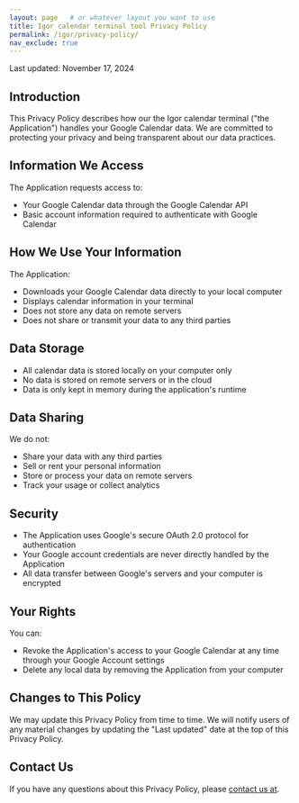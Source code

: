 ```yaml
---
layout: page   # or whatever layout you want to use
title: Igor calendar terminal tool Privacy Policy
permalink: /igor/privacy-policy/
nav_exclude: true
---
```


Last updated: November 17, 2024

## Introduction

This Privacy Policy describes how our the Igor calendar terminal ("the Application") handles your Google Calendar data. We are committed to protecting your privacy and being transparent about our data practices.

## Information We Access

The Application requests access to:
- Your Google Calendar data through the Google Calendar API
- Basic account information required to authenticate with Google Calendar

## How We Use Your Information

The Application:
- Downloads your Google Calendar data directly to your local computer
- Displays calendar information in your terminal
- Does not store any data on remote servers
- Does not share or transmit your data to any third parties

## Data Storage

- All calendar data is stored locally on your computer only
- No data is stored on remote servers or in the cloud
- Data is only kept in memory during the application's runtime

## Data Sharing

We do not:
- Share your data with any third parties
- Sell or rent your personal information
- Store or process your data on remote servers
- Track your usage or collect analytics

## Security

- The Application uses Google's secure OAuth 2.0 protocol for authentication
- Your Google account credentials are never directly handled by the Application
- All data transfer between Google's servers and your computer is encrypted

## Your Rights

You can:
- Revoke the Application's access to your Google Calendar at any time through your Google Account settings
- Delete any local data by removing the Application from your computer

## Changes to This Policy

We may update this Privacy Policy from time to time. We will notify users of any material changes by updating the "Last updated" date at the top of this Privacy Policy.

## Contact Us

If you have any questions about this Privacy Policy, please [contact us at](mailto:support@danielbachler.de).

